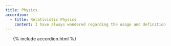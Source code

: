 ```yaml
---
title: Physics
accordion: 
  - title: Relativistic Physics
    content: I have always wondered regarding the usage and definition of velocity in the relativistic mechanics. My take on it is disccused here <a href="/linked_posts/relativistic-physics/"> Relativistic Physics.<a>
---
```

&nbsp; &nbsp; &nbsp; {% include accordion.html %}